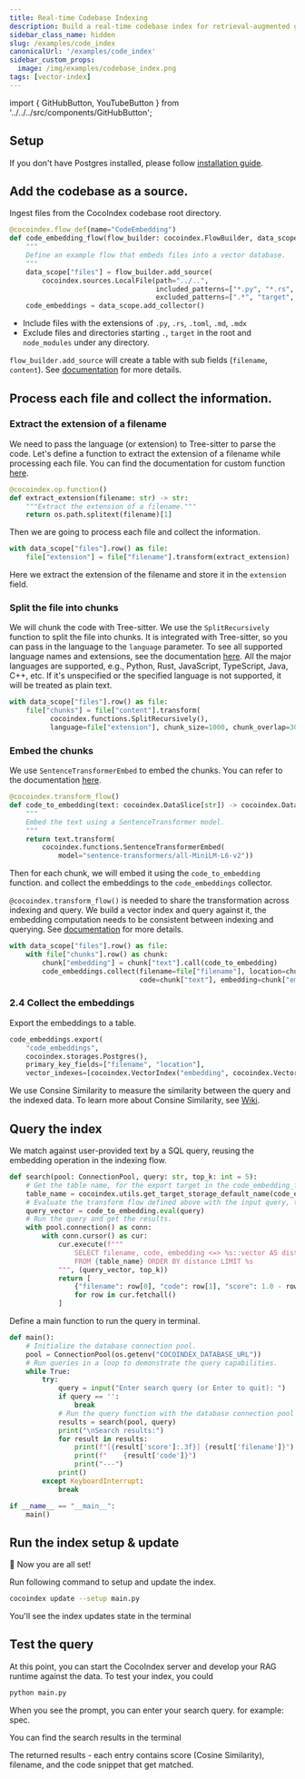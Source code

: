 ```yaml
---
title: Real-time Codebase Indexing
description: Build a real-time codebase index for retrieval-augmented generation (RAG) using CocoIndex and Tree-sitter. Chunk, embed, and search code with semantic understanding.
sidebar_class_name: hidden
slug: /examples/code_index
canonicalUrl: '/examples/code_index'
sidebar_custom_props:
  image: /img/examples/codebase_index.png
tags: [vector-index]
---
```


import { GitHubButton, YouTubeButton } from '../../../src/components/GitHubButton';

<GitHubButton url="https://github.com/cocoindex-io/cocoindex/tree/main/examples/code_embedding"/>
<YouTubeButton url="https://youtu.be/G3WstvhHO24?si=ndYfM0XRs03_hVPR" />

## Setup 

If you don't have Postgres installed, please follow [installation guide](https://cocoindex.io/docs/getting_started/installation).

## Add the codebase as a source. 

Ingest files from the CocoIndex codebase root directory.

```python
@cocoindex.flow_def(name="CodeEmbedding")
def code_embedding_flow(flow_builder: cocoindex.FlowBuilder, data_scope: cocoindex.DataScope):
    """
    Define an example flow that embeds files into a vector database.
    """
    data_scope["files"] = flow_builder.add_source(
        cocoindex.sources.LocalFile(path="../..",
                                    included_patterns=["*.py", "*.rs", "*.toml", "*.md", "*.mdx"],
                                    excluded_patterns=[".*", "target", "**/node_modules"]))
    code_embeddings = data_scope.add_collector()
```

- Include files with the extensions of `.py`, `.rs`, `.toml`, `.md`, `.mdx`
- Exclude files and directories starting `.`,  `target` in the root and `node_modules` under any directory.

`flow_builder.add_source` will create a table with sub fields (`filename`, `content`). 
See [documentation](https://cocoindex.io/docs/ops/sources) for more details.


## Process each file and collect the information.

###  Extract the extension of a filename

We need to pass the language (or extension) to Tree-sitter to parse the code.
Let's define a function to extract the extension of a filename while processing each file.
You can find the documentation for custom function [here](https://cocoindex.io/docs/core/custom_function).

```python
@cocoindex.op.function()
def extract_extension(filename: str) -> str:
    """Extract the extension of a filename."""
    return os.path.splitext(filename)[1]
```

Then we are going to process each file and collect the information.

```python
with data_scope["files"].row() as file:
    file["extension"] = file["filename"].transform(extract_extension)
```

Here we extract the extension of the filename and store it in the `extension` field.


### Split the file into chunks

We will chunk the code with Tree-sitter. 
We use the `SplitRecursively` function to split the file into chunks. 
It is integrated with Tree-sitter, so you can pass in the language to the `language` parameter.
To see all supported language names and extensions, see the documentation [here](https://cocoindex.io/docs/ops/functions#splitrecursively). All the major languages are supported, e.g., Python, Rust, JavaScript, TypeScript, Java, C++, etc. If it's unspecified or the specified language is not supported, it will be treated as plain text.

```python
with data_scope["files"].row() as file:
    file["chunks"] = file["content"].transform(
          cocoindex.functions.SplitRecursively(),
          language=file["extension"], chunk_size=1000, chunk_overlap=300) 
```


### Embed the chunks

We use `SentenceTransformerEmbed` to embed the chunks. 
You can refer to the documentation [here](https://cocoindex.io/docs/ops/functions#sentencetransformerembed). 

```python
@cocoindex.transform_flow()
def code_to_embedding(text: cocoindex.DataSlice[str]) -> cocoindex.DataSlice[list[float]]:
    """
    Embed the text using a SentenceTransformer model.
    """
    return text.transform(
        cocoindex.functions.SentenceTransformerEmbed(
            model="sentence-transformers/all-MiniLM-L6-v2"))
```

Then for each chunk, we will embed it using the `code_to_embedding` function. and collect the embeddings to the `code_embeddings` collector.

`@cocoindex.transform_flow()` is needed to share the transformation across indexing and query. We build a vector index and query against it, 
the embedding computation needs to be consistent between indexing and querying. See [documentation](https://cocoindex.io/docs/query#transform-flow) for more details.


```python
with data_scope["files"].row() as file:
    with file["chunks"].row() as chunk:
        chunk["embedding"] = chunk["text"].call(code_to_embedding)
        code_embeddings.collect(filename=file["filename"], location=chunk["location"],
                                code=chunk["text"], embedding=chunk["embedding"])
```


### 2.4 Collect the embeddings

Export the embeddings to a table.

```python
code_embeddings.export(
    "code_embeddings",
    cocoindex.storages.Postgres(),
    primary_key_fields=["filename", "location"],
    vector_indexes=[cocoindex.VectorIndex("embedding", cocoindex.VectorSimilarityMetric.COSINE_SIMILARITY)])
```

We use Consine Similarity to measure the similarity between the query and the indexed data. 
To learn more about Consine Similarity, see [Wiki](https://en.wikipedia.org/wiki/Cosine_similarity).

## Query the index
We match against user-provided text by a SQL query, reusing the embedding operation in the indexing flow.

```python
def search(pool: ConnectionPool, query: str, top_k: int = 5):
    # Get the table name, for the export target in the code_embedding_flow above.
    table_name = cocoindex.utils.get_target_storage_default_name(code_embedding_flow, "code_embeddings")
    # Evaluate the transform flow defined above with the input query, to get the embedding.
    query_vector = code_to_embedding.eval(query)
    # Run the query and get the results.
    with pool.connection() as conn:
        with conn.cursor() as cur:
            cur.execute(f"""
                SELECT filename, code, embedding <=> %s::vector AS distance
                FROM {table_name} ORDER BY distance LIMIT %s
            """, (query_vector, top_k))
            return [
                {"filename": row[0], "code": row[1], "score": 1.0 - row[2]}
                for row in cur.fetchall()
            ]
```

Define a main function to run the query in terminal.

```python
def main():
    # Initialize the database connection pool.
    pool = ConnectionPool(os.getenv("COCOINDEX_DATABASE_URL"))
    # Run queries in a loop to demonstrate the query capabilities.
    while True:
        try:
            query = input("Enter search query (or Enter to quit): ")
            if query == '':
                break
            # Run the query function with the database connection pool and the query.
            results = search(pool, query)
            print("\nSearch results:")
            for result in results:
                print(f"[{result['score']:.3f}] {result['filename']}")
                print(f"    {result['code']}")
                print("---")
            print()
        except KeyboardInterrupt:
            break

if __name__ == "__main__":
    main()
```

## Run the index setup & update

🎉 Now you are all set!

Run following command to setup and update the index.
```sh
cocoindex update --setup main.py
```
You'll see the index updates state in the terminal


## Test the query
At this point, you can start the CocoIndex server and develop your RAG runtime against the data. To test your index, you could

``` bash
python main.py
```

When you see the prompt, you can enter your search query. for example: spec.

You can find the search results in the terminal

The returned results - each entry contains score (Cosine Similarity), filename, and the code snippet that get matched.
